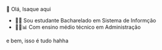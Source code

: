 👋 Olá, Isaque aqui

- 👨‍💻 Sou estudante Bacharelado em Sistema de Informção 
- 👨‍🎓📊 Com ensino médio técnico em Administração

e bem, isso é tudo hahha

<!---
isiszac/isiszac is a ✨ special ✨ repository because its `README.md` (this file) appears on your GitHub profile.
You can click the Preview link to take a look at your changes.
--->
